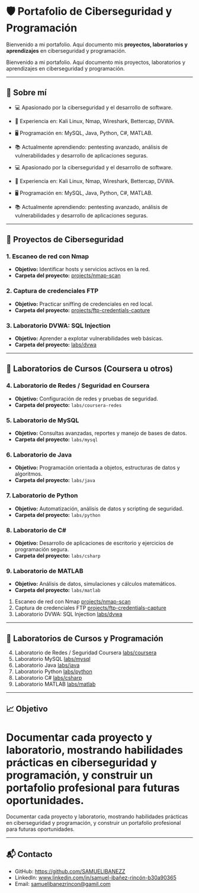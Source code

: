 # 🛡️ Portafolio de Ciberseguridad y Programación


Bienvenido a mi portafolio. Aquí documento mis **proyectos, laboratorios y aprendizajes** en ciberseguridad y programación.

Bienvenido a mi portafolio. Aquí documento mis proyectos, laboratorios y aprendizajes en ciberseguridad y programación.


---

## 👤 Sobre mí

- 💻 Apasionado por la ciberseguridad y el desarrollo de software.  
- 🔐 Experiencia en: Kali Linux, Nmap, Wireshark, Bettercap, DVWA.  
- 🖥️ Programación en: MySQL, Java, Python, C#, MATLAB.  
- 📚 Actualmente aprendiendo: pentesting avanzado, análisis de vulnerabilidades y desarrollo de aplicaciones seguras.  

- 💻 Apasionado por la ciberseguridad y el desarrollo de software.
- 🔐 Experiencia en: Kali Linux, Nmap, Wireshark, Bettercap, DVWA.
- 🖥️ Programación en: MySQL, Java, Python, C#, MATLAB.
- 📚 Actualmente aprendiendo: pentesting avanzado, análisis de vulnerabilidades y desarrollo de aplicaciones seguras.


---

## 📂 Proyectos de Ciberseguridad


### 1. Escaneo de red con Nmap
- **Objetivo:** Identificar hosts y servicios activos en la red.  
- **Carpeta del proyecto:** [projects/nmap-scan](projects/nmap-scan/README.md)  

### 2. Captura de credenciales FTP
- **Objetivo:** Practicar sniffing de credenciales en red local.  
- **Carpeta del proyecto:** [projects/ftp-credentials-capture](projects/ftp-credentials-capture/README.md)  

### 3. Laboratorio DVWA: SQL Injection
- **Objetivo:** Aprender a explotar vulnerabilidades web básicas.  
- **Carpeta del proyecto:** [labs/dvwa](labs/dvwa/README.md)  

---

## 📂 Laboratorios de Cursos (Coursera u otros)

### 4. Laboratorio de Redes / Seguridad en Coursera
- **Objetivo:** Configuración de redes y pruebas de seguridad.  
- **Carpeta del proyecto:** `labs/coursera-redes`  

### 5. Laboratorio de MySQL
- **Objetivo:** Consultas avanzadas, reportes y manejo de bases de datos.  
- **Carpeta del proyecto:** `labs/mysql`  

### 6. Laboratorio de Java
- **Objetivo:** Programación orientada a objetos, estructuras de datos y algoritmos.  
- **Carpeta del proyecto:** `labs/java`  

### 7. Laboratorio de Python
- **Objetivo:** Automatización, análisis de datos y scripting de seguridad.  
- **Carpeta del proyecto:** `labs/python`  

### 8. Laboratorio de C#
- **Objetivo:** Desarrollo de aplicaciones de escritorio y ejercicios de programación segura.  
- **Carpeta del proyecto:** `labs/csharp`  

### 9. Laboratorio de MATLAB
- **Objetivo:** Análisis de datos, simulaciones y cálculos matemáticos.  
- **Carpeta del proyecto:** `labs/matlab`  

1. Escaneo de red con Nmap [projects/nmap-scan](projects/nmap-scan/README.md)
2. Captura de credenciales FTP [projects/ftp-credentials-capture](projects/ftp-credentials-capture/README.md)
3. Laboratorio DVWA: SQL Injection [labs/dvwa](labs/dvwa/README.md)

---

## 📂 Laboratorios de Cursos y Programación
4. Laboratorio de Redes / Seguridad Coursera [labs/coursera](labs/coursera/README.md)
5. Laboratorio MySQL [labs/mysql](labs/mysql/README.md)
6. Laboratorio Java [labs/java](labs/java/README.md)
7. Laboratorio Python [labs/python](labs/python/README.md)
8. Laboratorio C# [labs/csharp](labs/csharp/README.md)
9. Laboratorio MATLAB [labs/matlab](labs/matlab/README.md)


---

## 📈 Objetivo

Documentar cada proyecto y laboratorio, mostrando **habilidades prácticas en ciberseguridad y programación**, y construir un portafolio profesional para futuras oportunidades.  
=======
Documentar cada proyecto y laboratorio, mostrando habilidades prácticas en ciberseguridad y programación, y construir un portafolio profesional para futuras oportunidades.


---

## 📬 Contacto

- GitHub: https://github.com/SAMUELIBANEZZ
- LinkedIn: www.linkedin.com/in/samuel-ibañez-rincón-b30a90365 
- Email: samuelibanezrincon@gamil.com

